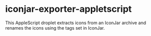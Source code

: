 # iconjar-exporter-appletscript
This AppleScript droplet extracts icons from an IconJar archive and renames the icons using the tags set in IconJar.
